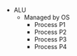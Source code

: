 * ALU
    * Managed by OS
        * Process P1
        * Process P2
        * Process P3
        * Process P4